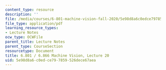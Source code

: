 ```yaml
---
content_type: resource
description: ''
file: /media/courses/6-801-machine-vision-fall-2020/5e98d8a6c0edce797859526dece67aea_MIT6_801F20_lec20.pdf
file_type: application/pdf
learning_resource_types:
- Lecture Notes
ocw_type: OCWFile
parent_title: Lecture Notes
parent_type: CourseSection
resourcetype: Document
title: 6.801 / 6.866 Machine Vision, Lecture 20
uid: 5e98d8a6-c0ed-ce79-7859-526dece67aea
---
```

